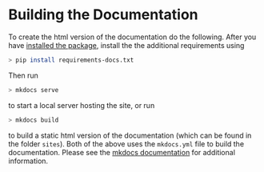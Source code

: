 # Building the Documentation

To create the html version of the documentation do the following. After you have [installed the package](docs/library/getting_started.md), install the the additional requirements using 
```bash
> pip install requirements-docs.txt
```
Then run 
```bash
> mkdocs serve 
```
to start a local server hosting the site, or run
```bash
> mkdocs build 
```
to build a static html version of the documentation (which can be found in the folder `sites`). Both of the above uses the `mkdocs.yml` file to build the documentation. Please see the [mkdocs documentation](https://www.mkdocs.org) for additional information.
 